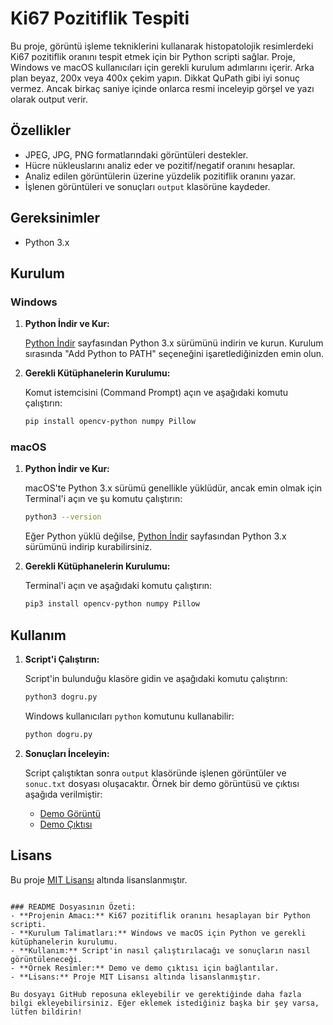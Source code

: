 # Ki67 Pozitiflik Tespiti

Bu proje, görüntü işleme tekniklerini kullanarak histopatolojik resimlerdeki Ki67 pozitiflik oranını tespit etmek için bir Python scripti sağlar. Proje, Windows ve macOS kullanıcıları için gerekli kurulum adımlarını içerir. Arka plan beyaz, 200x veya 400x çekim yapın.
Dikkat QuPath gibi iyi sonuç vermez. Ancak birkaç saniye içinde onlarca resmi inceleyip görşel ve yazı olarak output verir. 

## Özellikler

- JPEG, JPG, PNG formatlarındaki görüntüleri destekler.
- Hücre nükleuslarını analiz eder ve pozitif/negatif oranını hesaplar.
- Analiz edilen görüntülerin üzerine yüzdelik pozitiflik oranını yazar.
- İşlenen görüntüleri ve sonuçları `output` klasörüne kaydeder.

## Gereksinimler

- Python 3.x

## Kurulum

### Windows

1. **Python İndir ve Kur:**

   [Python İndir](https://www.python.org/downloads/) sayfasından Python 3.x sürümünü indirin ve kurun. Kurulum sırasında "Add Python to PATH" seçeneğini işaretlediğinizden emin olun.

2. **Gerekli Kütüphanelerin Kurulumu:**

   Komut istemcisini (Command Prompt) açın ve aşağıdaki komutu çalıştırın:

   ```bash
   pip install opencv-python numpy Pillow
   ```


### macOS

1. **Python İndir ve Kur:**

   macOS'te Python 3.x sürümü genellikle yüklüdür, ancak emin olmak için Terminal'i açın ve şu komutu çalıştırın:

   ```bash
   python3 --version
   ```

   Eğer Python yüklü değilse, [Python İndir](https://www.python.org/downloads/) sayfasından Python 3.x sürümünü indirip kurabilirsiniz.

2. **Gerekli Kütüphanelerin Kurulumu:**

   Terminal'i açın ve aşağıdaki komutu çalıştırın:

   ```bash
   pip3 install opencv-python numpy Pillow
   ```

## Kullanım

1. **Script'i Çalıştırın:**

   Script'in bulunduğu klasöre gidin ve aşağıdaki komutu çalıştırın:

   ```bash
   python3 dogru.py
   ```

   Windows kullanıcıları `python` komutunu kullanabilir:

   ```bash
   python dogru.py
   ```

2. **Sonuçları İnceleyin:**

   Script çalıştıktan sonra `output` klasöründe işlenen görüntüler ve `sonuc.txt` dosyası oluşacaktır. Örnek bir demo görüntüsü ve çıktısı aşağıda verilmiştir:

   - [Demo Görüntü](https://raw.githubusercontent.com/metinciris/ki67/main/demo.jpg)
   - [Demo Çıktısı](https://raw.githubusercontent.com/metinciris/ki67/main/demo_output.jpg)

## Lisans

Bu proje [MIT Lisansı](LICENSE) altında lisanslanmıştır.
```

### README Dosyasının Özeti:
- **Projenin Amacı:** Ki67 pozitiflik oranını hesaplayan bir Python scripti.
- **Kurulum Talimatları:** Windows ve macOS için Python ve gerekli kütüphanelerin kurulumu.
- **Kullanım:** Script'in nasıl çalıştırılacağı ve sonuçların nasıl görüntüleneceği.
- **Örnek Resimler:** Demo ve demo çıktısı için bağlantılar.
- **Lisans:** Proje MIT Lisansı altında lisanslanmıştır.

Bu dosyayı GitHub reposuna ekleyebilir ve gerektiğinde daha fazla bilgi ekleyebilirsiniz. Eğer eklemek istediğiniz başka bir şey varsa, lütfen bildirin!
